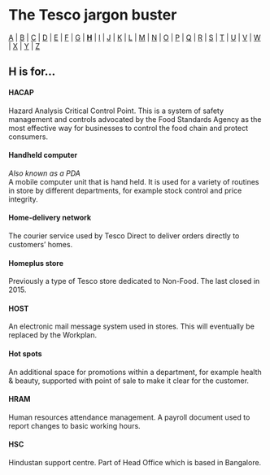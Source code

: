 # The Tesco jargon buster

[A](a.md) | [B](b.md) | [C](c.md) | [D](d.md) | [E](e.md) | [F](f.md) | [G](g.md) | [**H**](h.md) | [I](i.md) | [J](j.md) | [K](k.md) | [L](l.md) | [M](m.md) | [N](n.md) | [O](o.md) | [P](p.md) | [Q](q.md) | [R](r.md) | [S](s.md) | [T](t.md) | [U](u.md) | [V](v.md) | [W](w.md) | [X](x.md) | [Y](y.md) | [Z](z.md)

## H is for…

#### HACAP
Hazard Analysis Critical Control Point. This is a system of safety management and controls advocated by the Food Standards Agency as the most effective way for businesses to control the food chain and protect consumers.

#### Handheld computer
*Also known as a PDA*  
A mobile computer unit that is hand held. It is used for a variety of routines in store by different departments, for example stock control and price integrity.

#### Home-delivery network
The courier service used by Tesco Direct to deliver orders directly to customers’ homes.

#### Homeplus store
Previously a type of Tesco store dedicated to Non-Food. The last closed in 2015.

#### HOST
An electronic mail message system used in stores. This will eventually be replaced by the Workplan.

#### Hot spots
An additional space for promotions within a department, for example health & beauty, supported with point of sale to make it clear for the customer.

#### HRAM
Human resources attendance management. A payroll document used to report changes to basic working hours.

#### HSC
Hindustan support centre. Part of Head Office which is based in Bangalore.
